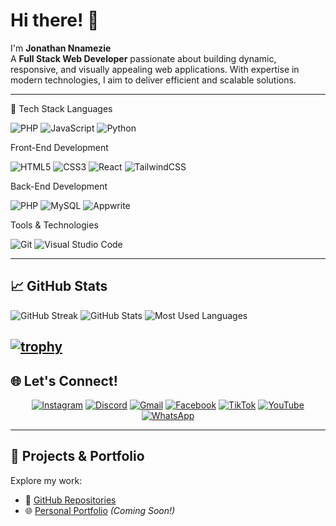 # Hi there! 👋  
I'm **Jonathan Nnamezie**  
A **Full Stack Web Developer** passionate about building dynamic, responsive, and visually appealing web applications. With expertise in modern technologies, I aim to deliver efficient and scalable solutions.

---

🚀 Tech Stack
Languages
<p> <img src="https://img.shields.io/badge/PHP-777BB4?style=flat-square&logo=php&logoColor=white" alt="PHP"> <img src="https://img.shields.io/badge/JavaScript-F7DF1E?style=flat-square&logo=javascript&logoColor=black" alt="JavaScript"> <img src="https://img.shields.io/badge/Python-3776AB?style=flat-square&logo=python&logoColor=white" alt="Python"> </p>
Front-End Development
<p> <img src="https://img.shields.io/badge/HTML5-E34F26?style=flat-square&logo=html5&logoColor=white" alt="HTML5"> <img src="https://img.shields.io/badge/CSS3-1572B6?style=flat-square&logo=css3&logoColor=white" alt="CSS3"> <img src="https://img.shields.io/badge/React-20232A?style=flat-square&logo=react&logoColor=61DAFB" alt="React"> <img src="https://img.shields.io/badge/TailwindCSS-38B2AC?style=flat-square&logo=tailwindcss&logoColor=white" alt="TailwindCSS"> </p>
Back-End Development
<p> <img src="https://img.shields.io/badge/PHP-777BB4?style=flat-square&logo=php&logoColor=white" alt="PHP"> <img src="https://img.shields.io/badge/MySQL-4479A1?style=flat-square&logo=mysql&logoColor=white" alt="MySQL"> <img src="https://img.shields.io/badge/Appwrite-F02E65?style=flat-square&logo=appwrite&logoColor=white" alt="Appwrite"> </p>
Tools & Technologies
<p> <img src="https://img.shields.io/badge/Git-F05032?style=flat-square&logo=git&logoColor=white" alt="Git"> <img src="https://img.shields.io/badge/Visual%20Studio%20Code-007ACC?style=flat-square&logo=visual-studio-code&logoColor=white" alt="Visual Studio Code"> </p>

---

## 📈 **GitHub Stats**  
<p>  
  <img src="https://github-readme-streak-stats.herokuapp.com?user=JoeCode001&theme=react&hide_border=true" alt="GitHub Streak">  
  <img src="https://github-readme-stats.vercel.app/api?username=JoeCode001&show_icons=true&theme=react&hide_border=true" alt="GitHub Stats">  
  <img src="https://github-readme-stats.vercel.app/api/top-langs/?username=JoeCode001&layout=compact&theme=react&hide_border=true" alt="Most Used Languages">  
</p>  

[![trophy](https://github-profile-trophy.vercel.app/?username=JoeCode001&theme=onedark)](https://github.com/JoeCode001/github-profile-trophy)
---

## 🌐 **Let's Connect!**  

<p align="center">  
  <a href="https://www.instagram.com/joecode001?igsh=cjd4dXYzMTAxcmF3"><img src="https://img.shields.io/badge/Instagram-E1306C?style=for-the-badge&logo=instagram&logoColor=white" alt="Instagram"></a>  
  <a href="https://discord.com/invite/zwh3SVgk"><img src="https://img.shields.io/badge/Discord-7289DA?style=for-the-badge&logo=discord&logoColor=white" alt="Discord"></a>  
  <a href="mailto:jctech333@gmail.com"><img src="https://img.shields.io/badge/Gmail-D44638?style=for-the-badge&logo=gmail&logoColor=white" alt="Gmail"></a>  
  <a href="https://www.facebook.com/JoeCode001?mibextid=ZbWKwL"><img src="https://img.shields.io/badge/Facebook-1877F2?style=for-the-badge&logo=facebook&logoColor=white" alt="Facebook"></a>  
  <a href="https://www.tiktok.com/@joecode001?_t=8mcMGshMj0H&_r=1"><img src="https://img.shields.io/badge/TikTok-000000?style=for-the-badge&logo=tiktok&logoColor=white" alt="TikTok"></a>  
  <a href="https://youtube.com/@joecode001?si=UroXphbseKwgYoj_"><img src="https://img.shields.io/badge/YouTube-FF0000?style=for-the-badge&logo=youtube&logoColor=white" alt="YouTube"></a>  
  <a href="https://wa.me/message/3KQ22NAAHCSKE1"><img src="https://img.shields.io/badge/WhatsApp-25D366?style=for-the-badge&logo=whatsapp&logoColor=white" alt="WhatsApp"></a>  
</p>  

---

## 💼 **Projects & Portfolio**  
Explore my work:  
- 📂 [GitHub Repositories](https://github.com/JoeCode001)  
- 🌐 [Personal Portfolio](#) *(Coming Soon!)*  

